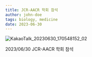 ```yaml
---
title: JCR-AACR 학회 참석
author: john-doe
tags: biology, medicine
date: 2023-06-30
---
```

![KakaoTalk_20230630_170548152_02](https://github.com/NEXGEM/nexgem.github.io/assets/128671139/4199632f-63ff-42a4-8988-858c5490b29a)

2023/06/30 JCR-AACR 학회 참석
